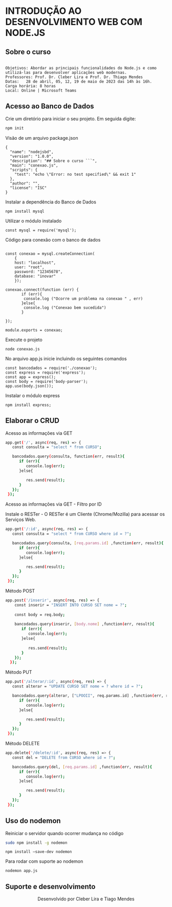 # INTRODUÇÃO AO DESENVOLVIMENTO WEB COM NODE.JS

## Sobre o curso
```

Objetivos: Abordar as principais funcionalidades do Node.js e como utilizá-las para desenvolver aplicações web modernas. 
Professores: Prof. Dr. Cleber Lira e Prof. Dr. Thiago Mendes
Datas:   28 de abril, 05, 12, 19 de maio de 2023 das 14h às 16h.
Carga horária: 8 horas
Local: Online | Microsoft Teams

```


## Acesso ao Banco de Dados

Crie um diretório para iniciar o seu projeto. Em seguida digite:

```sh
npm init

```
Visão de um arquivo package.json

```
{
  "name": "nodejsbd",
  "version": "1.0.0",
  "description": "## Sobre o curso ```",
  "main": "conexao.js",
  "scripts": {
    "test": "echo \"Error: no test specified\" && exit 1"
  },
  "author": "",
  "license": "ISC"
}

```
Instalar a dependência do Banco de Dados

```
npm install mysql
```

Utilizar o módulo instalado

```
const mysql = require('mysql');

```
Código para conexão com o banco de dados
```

const conexao = mysql.createConnection(
    { 
    host: "localhost", 
    user: "root", 
    password: "12345678",
    database: "inovar"
    });

conexao.connect(function (err) {
       if (err){
        console.log ("Ocorre um problema na conexao " , err)
       }else{
        console.log ("Conexao bem sucedida")
       }
  
});

module.exports = conexao;

```
Execute o projeto
```
node conexao.js
```


No arquivo app.js inicie incluindo os seguintes comandos


```
const bancodados = require('./conexao');
const express = require('express');
const app = express();
const body = require('body-parser');
app.use(body.json());

```
Instalar o módulo express

```
npm install express;

```

## Elaborar o CRUD

Acesso as informações via GET

```sh
app.get('/', async(req, res) => {
   const consulta = "select * from CURSO";

   bancodados.query(consulta, function(err, result){
      if (err){
         console.log(err);
      }else{

         res.send(result);
      }
   });
 });

```
Acesso as informações via GET - Filtro por ID

Instale o RESTer - O RESTer é um Cliente (Chrome/Mozilla) para acessar os Serviços Web.

```sh
app.get('/:id', async(req, res) => {
   const consulta = "select * from CURSO where id = ?";

   bancodados.query(consulta, [req.params.id] ,function(err, result){
      if (err){
         console.log(err);
      }else{

         res.send(result);
      }
   });
 });

```
Método POST

```sh
app.post('/inserir', async(req, res) => {
    const inserir = "INSERT INTO CURSO SET nome = ?";
 
    const body = req.body;
 
    bancodados.query(inserir, [body.nome] ,function(err, result){
       if (err){
          console.log(err);
       }else{
 
          res.send(result);
       }
    });
  });
```
Método PUT



```sh
app.put('/alterar/:id', async(req, res) => {
   const alterar = "UPDATE CURSO SET nome = ? where id = ?";

   bancodados.query(alterar, ["LPOOII", req.params.id] ,function(err, result){
      if (err){
         console.log(err);
      }else{

         res.send(result);
      }
   });
 });

```
Método DELETE


```sh
app.delete('/delete/:id', async(req, res) => {
   const del = "DELETE from CURSO where id = ?";

   bancodados.query(del, [req.params.id] ,function(err, result){
      if (err){
         console.log(err);
      }else{

         res.send(result);
      }
   });
 });

```

## Uso do nodemon

Reiniciar o servidor quando ocorrer mudança no código

```sh
sudo npm install -g nodemon
```
```
npm install –save-dev nodemon

```

Para rodar com suporte ao nodemon


```
nodemon app.js

```




## Suporte e desenvolvimento

<p align="center">
	Desenvolvido por Cleber Lira e Tiago Mendes </br>
  
</p>

